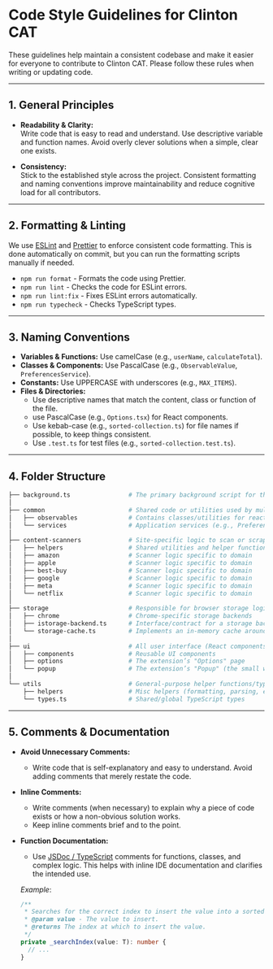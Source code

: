 # Code Style Guidelines for Clinton CAT

These guidelines help maintain a consistent codebase and make it easier for everyone to contribute to Clinton CAT. Please follow these rules when writing or updating code.

---

## 1. General Principles

- **Readability & Clarity:**  
  Write code that is easy to read and understand. Use descriptive variable and function names. Avoid overly clever solutions when a simple, clear one exists.

- **Consistency:**  
  Stick to the established style across the project. Consistent formatting and naming conventions improve maintainability and reduce cognitive load for all contributors.

---

## 2. Formatting & Linting

We use [ESLint](https://eslint.org/) and [Prettier](https://prettier.io/) to enforce consistent code formatting. This is done automatically on commit, but you can run the formatting scripts manually if needed.
- `npm run format` - Formats the code using Prettier.
- `npm run lint` - Checks the code for ESLint errors.
- `npm run lint:fix` - Fixes ESLint errors automatically.
- `npm run typecheck` - Checks TypeScript types.

---

## 3. Naming Conventions

- **Variables & Functions:** Use camelCase (e.g., `userName`, `calculateTotal`).
- **Classes & Components:** Use PascalCase (e.g., `ObservableValue`, `PreferencesService`).
- **Constants:** Use UPPERCASE with underscores (e.g., `MAX_ITEMS`).
- **Files & Directories:**
    - Use descriptive names that match the content, class or function of the file.
    - use PascalCase (e.g., `Options.tsx`) for React components.
    - Use kebab-case (e.g., `sorted-collection.ts`) for file names if possible, to keep things consistent.
    - Use `.test.ts` for test files (e.g., `sorted-collection.test.ts`).

---

## 4. Folder Structure

```sh
├── background.ts                # The primary background script for the browser extension
│
├── common                       # Shared code or utilities used by multiple parts of the extension
│   ├── observables              # Contains classes/utilities for reactive "observable" logic
│   └── services                 # Application services (e.g., Preferences, network helpers)
│
├── content-scanners             # Site-specific logic to scan or scrape data from these domains
│   ├── helpers                  # Shared utilities and helper functions for content scanners
│   ├── amazon                   # Scanner logic specific to domain
│   ├── apple                    # Scanner logic specific to domain
│   ├── best-buy                 # Scanner logic specific to domain
│   ├── google                   # Scanner logic specific to domain
│   ├── meta                     # Scanner logic specific to domain
│   └── netflix                  # Scanner logic specific to domain
│
├── storage                      # Responsible for browser storage logic (local, sync, cache, etc.)
│   ├── chrome                   # Chrome-specific storage backends
│   ├── istorage-backend.ts      # Interface/contract for a storage backend
│   └── storage-cache.ts         # Implements an in-memory cache around browser storage
│
├── ui                           # All user interface (React components, pages, popups, etc.)
│   ├── components               # Reusable UI components
│   ├── options                  # The extension’s "Options" page
│   └── popup                    # The extension’s "Popup" (the small window on toolbar click)
│
└── utils                        # General-purpose helper functions/types
    ├── helpers                  # Misc helpers (formatting, parsing, etc.)
    └── types.ts                 # Shared/global TypeScript types
```

---

## 5. Comments & Documentation

- **Avoid Unnecessary Comments:**
    - Write code that is self-explanatory and easy to understand. Avoid adding comments that merely restate the code.

- **Inline Comments:**
    - Write comments (when necessary) to explain why a piece of code exists or how a non-obvious solution works.
    - Keep inline comments brief and to the point.

- **Function Documentation:**
    - Use [JSDoc / TypeScript](https://www.typescriptlang.org/docs/handbook/jsdoc-supported-types.html) comments for functions, classes, and complex logic. This helps with inline IDE documentation and clarifies the intended use.

  *Example*:
  ```ts
  /**
   * Searches for the correct index to insert the value into a sorted array.
   * @param value - The value to insert.
   * @returns The index at which to insert the value.
   */
  private _searchIndex(value: T): number {
    // ...
  }
  ```
